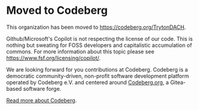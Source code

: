 # Moved to Codeberg

This organization has been moved to https://codeberg.org/TrytonDACH.

Github/Microsoft's Copilot is not respecting the license of our code. This is nothing but sweating for FOSS developers and capitalistic accumulation of commons. For more information about this topic please see https://www.fsf.org/licensing/copilot/.

We are looking forward for you contributions at Codeberg. Codeberg is a democratic community-driven, non-profit software development platform operated by Codeberg e.V. and centered around [Codeberg.org](https://codeberg.org/), a Gitea-based software forge.

[Read more about Codeberg](https://docs.codeberg.org/).

